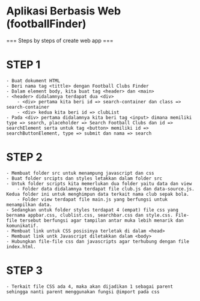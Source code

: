 # Aplikasi Berbasis Web (footballFinder)
=== Steps by steps of create web app ===

# STEP 1
    - Buat dokument HTML
    - Beri nama tag <tittle> dengan Football Clubs Finder
    - Dalam element body, kita buat tag <header> dan <main>
    - <header> didalamnya terdapat dua <div>
        - <div> pertama kita beri id => search-container dan class => search-container
        - <div> kedua kita beri id => clubList
    - Pada <div> pertama didalamnya kita beri tag <input> dimana memiliki type => search, placeholder => Search Football Clubs dan id => searchElement serta untuk tag <button> memiliki id => searchButtonElement, type => submit dan nama => search
# STEP 2
    - Membuat folder src untuk menampung javascript dan css 
    - Buat folder srcipts dan styles letakkan dalam folder src
    - Untuk folder scripts kita memerlukan dua folder yaitu data dan view
        - Folder data didalamnya terdapat file club.js dan data-source.js. Kedua folder ini untuk menghimpun data terkait nama club sepak bola.
        - Folder view terdapat file main.js yang berfungsi untuk menampilkan data. 
    - Sedangkan untuk folder styles terdapat 4 (empat) file css yang bernama appbar.css, clublist.css, searchbar.css dan style.css. File-file tersebut berfungsi agar tampilan antar muka lebih menarik dan komunikatif.
    - Membuat link untuk CSS posisinya terletak di dalam <head> 
    - Membuat link untk Javascript diletakkan dalam <body> 
    - Hubungkan file-file css dan javascripts agar terhubung dengan file index.html. 

# STEP 3
    - Terkait file CSS ada 4, maka akan dijadikan 1 sebagai parent sehingga nanti parent menggunakan fungsi @import pada css 
        
